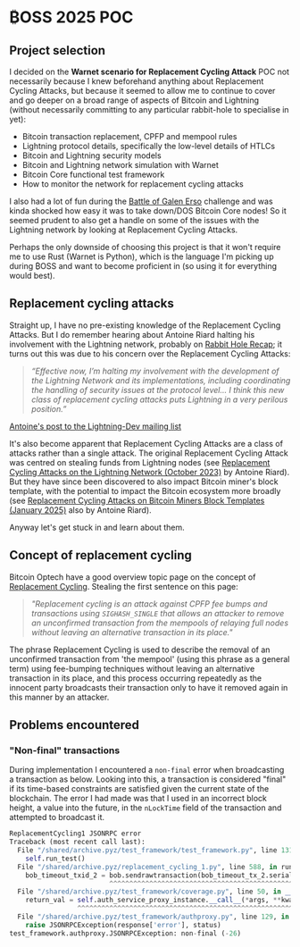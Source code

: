 # ₿OSS 2025 POC

## Project selection
I decided on the **Warnet scenario for Replacement Cycling Attack** POC not necessarily because I knew beforehand anything about Replacement Cycling Attacks, but because it seemed to allow me to continue to cover and go deeper on a broad range of aspects of Bitcoin and Lightning (without necessarily committing to any particular rabbit-hole to specialise in yet):
- Bitcoin transaction replacement, CPFP and mempool rules
- Lightning protocol details, specifically the low-level details of HTLCs
- Bitcoin and Lightning security models
- Bitcoin and Lightning network simulation with Warnet
- Bitcoin Core functional test framework
- How to monitor the network for replacement cycling attacks

I also had a lot of fun during the [Battle of Galen Erso](./5-battle-of-galen-erso.md) challenge and was kinda shocked how easy it was to take down/DOS Bitcoin Core nodes! So it seemed prudent to also get a handle on some of the issues with the Lightning network by looking at Replacement Cycling Attacks.

Perhaps the only downside of choosing this project is that it won't require me to use Rust (Warnet is Python), which is the language
I'm picking up during ₿OSS and want to become proficient in (so using it for everything would best).

## Replacement cycling attacks
Straight up, I have no pre-existing knowledge of the Replacement Cycling Attacks. But I do remember hearing about Antoine Riard halting his involvement with the Lightning network, probably on [Rabbit Hole Recap](https://rhr.tv); it turns out this was due to his concern over the Replacement Cycling Attacks:

> _“Effective now, I’m halting my involvement with the development of the Lightning Network and its implementations, including coordinating the handling of security issues at the protocol level... I think this new class of replacement cycling attacks puts Lightning in a very perilous position.”_

[Antoine's post to the Lightning-Dev mailing list](https://diyhpl.us/~bryan/irc/bitcoin/bitcoin-dev/linuxfoundation-pipermail/lightning-dev/2023-October/004154.txt)

It's also become apparent that Replacement Cycling Attacks are a class of attacks rather than a single attack. The original Replacement Cycling Attack was centred on stealing funds from Lightning nodes (see [Replacement Cycling Attacks on the Lightning Network (October 2023)](https://github.com/ariard/mempool-research/blob/2023-10-replacement-paper/replacement-cycling.pdf) by Antoine Riard). But they have since been discovered to also impact Bitcoin miner's block template, with the potential to impact the Bitcoin ecosystem more broadly (see [Replacement Cycling Attacks on Bitcoin Miners Block Templates (January 2025)](https://github.com/ariard/mempool-research/blob/2023-10-replacement-paper/rca-bmbt.pdf) also by Antoine Riard).

Anyway let's get stuck in and learn about them.

## Concept of replacement cycling
Bitcoin Optech have a good overview topic page on the concept of [Replacement Cycling](https://bitcoinops.org/en/topics/replacement-cycling/). Stealing the first sentence on this page:
> _"Replacement cycling is an attack against CPFP fee bumps and transactions using `SIGHASH_SINGLE` that allows an attacker to remove an unconfirmed transaction from the mempools of relaying full nodes without leaving an alternative transaction in its place."_

The phrase Replacement Cycling is used to describe the removal of an unconfirmed transaction from 'the mempool' (using this phrase as a general term) using fee-bumping techniques without leaving an alternative transaction in its place, and this process occurring repeatedly as the innocent party broadcasts their transaction only to have it removed again in this manner by an attacker.

## Problems encountered

### "Non-final" transactions
During implementation I encountered a `non-final` error when broadcasting a transaction as below. Looking into this, a transaction is considered "final" if its time-based constraints are satisfied given the current state of the blockchain. The error I had made was that I used in an incorrect block height, a value into the future, in the `nLockTime` field of the transaction and attempted to broadcast it.

```python
ReplacementCycling1 JSONRPC error
Traceback (most recent call last):
  File "/shared/archive.pyz/test_framework/test_framework.py", line 131, in main
    self.run_test()
  File "/shared/archive.pyz/replacement_cycling_1.py", line 588, in run_test
    bob_timeout_txid_2 = bob.sendrawtransaction(bob_timeout_tx_2.serialize().hex())
                         ^^^^^^^^^^^^^^^^^^^^^^^^^^^^^^^^^^^^^^^^^^^^^^^^^^^^^^^^^^
  File "/shared/archive.pyz/test_framework/coverage.py", line 50, in __call__
    return_val = self.auth_service_proxy_instance.__call__(*args, **kwargs)
                 ^^^^^^^^^^^^^^^^^^^^^^^^^^^^^^^^^^^^^^^^^^^^^^^^^^^^^^^^^^
  File "/shared/archive.pyz/test_framework/authproxy.py", line 129, in __call__
    raise JSONRPCException(response['error'], status)
test_framework.authproxy.JSONRPCException: non-final (-26)
```
